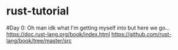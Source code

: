 # rust-tutorial

#Day 0:
Oh man idk what I'm getting myself into but here we go...
https://doc.rust-lang.org/book/index.html
https://github.com/rust-lang/book/tree/master/src
